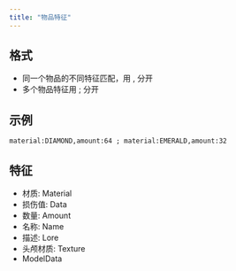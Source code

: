 ```yaml
---
title: "物品特征"
---
```


## 格式 <a id="ge-shi"></a>

* 同一个物品的不同特征匹配，用 , 分开
* 多个物品特征用 ; 分开

## 示例 <a id="shi-li"></a>

```text
material:DIAMOND,amount:64 ; material:EMERALD,amount:32
```

## 特征 <a id="te-zheng"></a>

* 材质: Material
* 损伤值: Data
* 数量: Amount
* 名称: Name
* 描述: Lore
* 头颅材质: Texture
* ModelData

[  
](https://trmenu.trixey.cc/v/chinese/functions/arguments)

